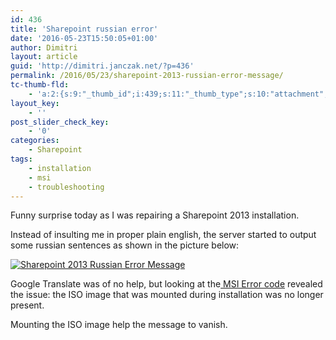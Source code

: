 ```yaml
---
id: 436
title: 'Sharepoint russian error'
date: '2016-05-23T15:50:05+01:00'
author: Dimitri
layout: article
guid: 'http://dimitri.janczak.net/?p=436'
permalink: /2016/05/23/sharepoint-2013-russian-error-message/
tc-thumb-fld:
    - 'a:2:{s:9:"_thumb_id";i:439;s:11:"_thumb_type";s:10:"attachment";}'
layout_key:
    - ''
post_slider_check_key:
    - '0'
categories:
    - Sharepoint
tags:
    - installation
    - msi
    - troubleshooting
---
```


Funny surprise today as I was repairing a Sharepoint 2013 installation.

Instead of insulting me in proper plain english, the server started to output some russian sentences as shown in the picture below:

[![Sharepoint 2013 Russian Error Message](http://dimitri.janczak.net/wp-content/uploads/2016/05/Sharepoint-2013-Russian-Error-Message.png)](http://dimitri.janczak.net/wp-content/uploads/2016/05/Sharepoint-2013-Russian-Error-Message.png)

Google Translate was of no help, but looking at the[ MSI Error code](https://msdn.microsoft.com/en-us/library/windows/desktop/aa372835%28v=vs.85%29.aspx) revealed the issue: the ISO image that was mounted during installation was no longer present.

Mounting the ISO image help the message to vanish.